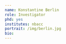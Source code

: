 ```yaml
---
name: Konstantine Berlin
role: Investigator
phd: yes
institutes: nbacc
portrait: /img/berlin.jpg
bio:
---
```


